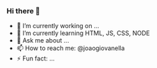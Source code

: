 ### Hi there 👋

- 🔭 I’m currently working on ...
- 🌱 I’m currently learning HTML, JS, CSS, NODE
- 💬 Ask me about ...
- 📫 How to reach me: @joaogiovanella
- ⚡ Fun fact: ...

